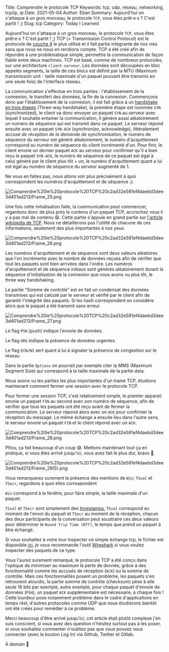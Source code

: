 Title: Comprendre le protocole TCP
Keywords: tcp, udp, réseau, networking, tcp/ip, ip
Date: 2021-05-04
Author: Eban
Summary: Aujourd'hui on s'attaque à un gros morceau, le protocole `TCP`, vous êtes prêt·e·s ? C'est partit ! ;)
Slug: tcp
Category: Today I Learned

Aujourd'hui on s'attaque à un gros morceau, le protocole `TCP`, vous êtes prêt·e·s ? C'est partit ! ;) TCP (= Transmission Control Protocol) est le protocole de [couche 4](https://fr.wikipedia.org/wiki/Couche_transport) le plus utilisé et il fait partie intégrante de nos vies sans que nous ne nous en rendions compte. TCP a été créé afin de répondre à une problématique simple, permettre la communication de façon fiable entre deux machines. TCP est basé, comme de nombreux protocoles, sur une architecture `client-serveur`. Les données sont découpées en bloc appelés segments, la taille de ces blocs est définit par la MTU (Maximum transmission unit - taille maximale d'un paquet pouvant être transmis en une seule fois) de l'interface réseau.

La communication s'effectue en trois parties : l'établissement de la connexion, le transfert des données, la fin de la connexion. Commençons donc par l'établissement de la connexion, il est fait grâce à un [handshake en trois étapes](https://fr.wikipedia.org/wiki/Three-way_handshake) (Three-way handshake), la première étape est nommée `SYN` (synchronized), le client va donc envoyer un paquet `SYN` au serveur avec lequel il souhaite entamer la communication, il génère aussi aléatoirement un numéro de séquence qui est transmit dans ce paquet. Le serveur répond ensuite avec un paquet `SYN-ACK` (synchronize, acknowledge), littéralement *accusé de réception de la demande de synchronisation*, le numéro de séquence du serveur est généré aléatoirement, le numéro d'acquittement correspond au numéro de séquence du client incrémenté d'un. Pour finir, le client envoie un dernier paquet `ACK` au serveur pour confirmer qu'il a bien reçu le paquet `SYN-ACK`, le numéro de séquence de ce paquet est égal à celui généré par le client plus tôt + un, le numéro d'acquittement quant a lui est égal au numéro de séquence du serveur augmenté de 1.

Ne vous en faites pas, nous allons voir plus précisément à quoi correspondent les numéros d'acquittement et de séquence ;).

![Comprendre%20le%20protocole%20TCP%20c2ad32e581ef4daebd3dee3d401ad213/Frame_25.png](/static/img/tcp/Frame_25.png)

Une fois cette initialisation faite, la communication peut commencer, regardons donc de plus près le contenu d'un paquet TCP, accrochez vous il y a pas mal de contenu 😄. Cette partie s'appuie en grand partie sur [l'article wikipedia de TCP](https://fr.wikipedia.org/wiki/Transmission_Control_Protocol#D%C3%A9veloppement_de_TCP). Nous ne détaillerons pas l'utilité de chacune de ces informations, seulement des plus importantes à nos yeux.

![Comprendre%20le%20protocole%20TCP%20c2ad32e581ef4daebd3dee3d401ad213/Frame_26.png](/static/img/tcp/Frame_26.png)

Les numéros d'acquittement et de séquence sont deux valeurs aléatoires que l'on incrémente avec le nombre de données reçues afin de vérifier que tout les paquets sont bien arrivées dans l'ordre. Les numéros d'acquittement et de séquence initiaux sont générés aléatoirement durant la séquence d'initialisation de la connexion que nous avons vu plus tôt, le three way handshaking.

Le partie "Somme de contrôle" est en fait un condensat des données transmises qui est calculé par le serveur et vérifié par le client afin de garantir l'intégrité des paquets. Si les hash correspondent on considère alors que le paquet a été transmit sans erreur. 

![Comprendre%20le%20protocole%20TCP%20c2ad32e581ef4daebd3dee3d401ad213/Frame_27.png](/static/img/tcp/Frame_27.png)

Le flag `PSH` (push) indique l'envoie de données.

Le flag `URG` indique la présence de données urgentes.

Le flag `ECN/NS` sert quant à lui à signaler la présence de congestion sur le réseau.

Dans la partie `Options` on pourrait par exemple citer la MMS (Maximum Segment Size) qui correspond à la taille maximale de la partie data. 

Nous avons vu les parties les plus importantes d'un trame TCP, étudions maintenant comment fermer une session avec le protocole TCP.

Pour fermer une session TCP, c'est relativement simple, le premier appareil envoie un paquet `FIN` au second avec son numéro de séquence, afin de vérifier que tous les paquets ont été reçu avant de fermer la communication. Le serveur répond alors avec un `ACK` pour confirmer la réception du message. Le même échange a ensuite lieu dans l'autre sens, le serveur envoie un paquet `FIN` et le client répond avec un `ACK`.

![Comprendre%20le%20protocole%20TCP%20c2ad32e581ef4daebd3dee3d401ad213/Frame_28.png](/static/img/tcp/Frame_28.png)

Pfiou, ça fait beaucoup d'un coup 😅. Mettons maintenant tout ça en pratique, si vous êtes arrivé jusqu'ici, vous avez fait le plus dur, bravo 🎉.

![Comprendre%20le%20protocole%20TCP%20c2ad32e581ef4daebd3dee3d401ad213/Frame_29(5).png](/static/img/tcp/Frame_29(5).png)

Vous remarquerez surement la présence des mentions de `Win`; `TSval` et `TSecr`, regardons à quoi elles correspondent

`Win` correspond à la fenêtre, pour faire simple, la taille maximale d'un paquet.

`TSval` et `TSecr` sont simplement des [timestamps](https://fr.wikipedia.org/wiki/Horodatage), `TSval` correspond au moment de l'envoi du paquet et `TSecr` au moment de la réception, chacun des deux participants de la conversation peut soustraire ces deux valeurs pour déterminer le `Round Trip Time (RTT)`, le temps que prend un paquet à être échangé.

Si vous souhaitez à votre tour inspecter ce simple échange tcp, le fichier est disponible [ici](static/misc/tcp/record.pcapng), je vous recommande l'outil [Wireshark](https://www.wireshark.org/) si vous voulez inspecter des paquets de ce type.

Vous l'aurez surement remarqué, le protocole TCP a été conçu dans l'optique de minimiser au maximum la perte de donnée, grâce à des fonctionnalité comme les accusés de réception (`ACK`) ou la somme de contrôle. Mais ces fonctionnalités posent un problème, les paquets s'en retrouvent alourdis, la partie somme de contrôle (checksum) pèse à elle seule 16 bits par exemple, autre exemple, pour chaque paquet d'envoie de données (`PSH`), un paquet `ACK` supplémentaire est nécessaire, à chaque fois ! Cette lourdeur pose notamment problème dans le cadre d'applications en temps réel, d'autres protocoles comme UDP que nous étudierons bientôt ont été créés pour remédier à ce problème.

Merci beaucoup d'être arrivé jusqu'ici, cet article était plutôt complexe j'en suis conscient, si vous avez des question n'hésitez surtout pas à les poser, si vous souhaitez commenter n'oubliez pas que vous pouvez vous connecter (avec le bouton *Log In*) via Github, Twitter et Gitlab.

À demain 👋
